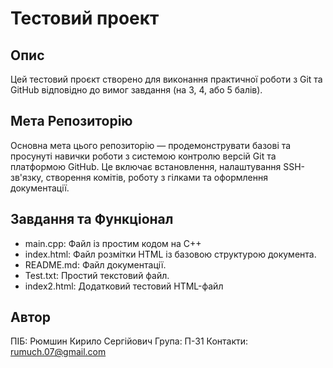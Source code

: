 # Тестовий проект

## Опис

Цей тестовий проєкт створено для виконання практичної роботи з Git та GitHub відповідно до вимог завдання (на 3, 4, або 5 балів).

## Мета Репозиторію

Основна мета цього репозиторію — продемонструвати базові та просунуті навички роботи з системою контролю версій Git та платформою GitHub. Це включає встановлення, налаштування SSH-зв'язку, створення комітів, роботу з гілками та оформлення документації.

## Завдання та Функціонал

- main.cpp: Файл із простим кодом на C++
- index.html: Файл розмітки HTML із базовою структурою документа.
- README.md: Файл документації.
- Test.txt: Простий текстовий файл.
- index2.html: Додатковий тестовий HTML-файл

## Автор

ПІБ: Рюмшин Кирило Сергійович
Група: П-31
Контакти: rumuch.07@gmail.com